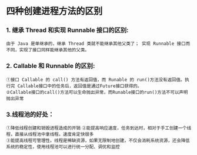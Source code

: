 # `四种创建进程方法的区别`

### 1. 继承 Thread 和实现 Runnable 接口的区别:

`由于 Java 是单继承的，继承 Thread 类就不能继承其他父类了； 实现 Runnable 接口而不同，实现了接口同样能继承其他的父类。`

### 2. Callable 和 Runnable 的区别:

`①接口 Callable 的 call() 方法有返回值，而 Runable 的 run()方法没有返回值。执行完 Callable接口中的任务后，返回值是通过Future接口获得的。`  
`②Callable接口的call()方法可以生命抛出异常，而Runable接口的run()方法不可以声明抛出异常`

### 3.线程池的好处：

`①降低线程创建和销毁进程造成的开销`
`②能提高响应速度，任务到达时，相对于手工创建一个线程，直接从线程池中拿线程。速度肯定快很多`  
`③能提高线程可管理性。线程是稀缺资源，如果无限制地创建，不仅会消耗系统资源，还会降低系统的稳定性，使用线程池可以进行统一分配、调优和监控`

